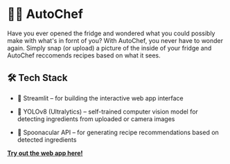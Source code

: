 # 🧑‍🍳 AutoChef 

Have you ever opened the fridge and wondered what you could possibly make with what's in fornt of you? With AutoChef, you never have to wonder again. Simply snap (or upload) a picture of the inside of your fridge and AutoChef reccomends recipes based on what it sees.

## 🛠️ Tech Stack
* 📱 Streamlit – for building the interactive web app interface

* 🧠 YOLOv8 (Ultralytics) – self-trained computer vision model for detecting ingredients from uploaded or camera images

* 🥘 Spoonacular API – for generating recipe recommendations based on detected ingredients


**[Try out the web app here!](https://autochef.streamlit.app/)**
